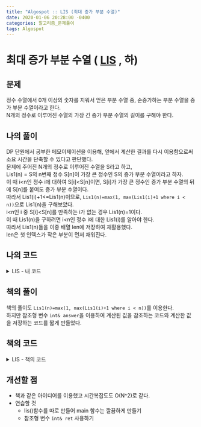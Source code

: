 ```yaml
---
title: "Algospot :: LIS (최대 증가 부분 수열)"
date: 2020-01-06 20:28:00 -0400
categories: 알고리즘_문제풀이 
tags: Algospot
---
```


# 최대 증가 부분 수열 ( [LIS](https://algospot.com/judge/problem/read/LIS) , 하)

## 문제
정수 수열에서 0개 이상의 숫자를 지워서 얻은 부분 수열 중, 순증가하는 부분 수열을 증가 부분 수열이라고 한다.  
N개의 정수로 이루어진 수열의 가장 긴 증가 부분 수열의 길이를 구해야 한다.  

## 나의 풀이
DP 단원에서 공부한 메모이제이션을 이용해, 앞에서 계산한 결과를 다시 이용함으로써 소요 시간을 단축할 수 있다고 판단했다.  
문제에 주어진 N개의 정수로 이루어진 수열을 S라고 하고,  
Lis1(n) = S의 n번째 정수 S[n]이 가장 큰 정수인 S의 증가 부분 수열이라고 하자.  
이 때 i<n인 정수 i에 대하여 S[i]<S[n]이면, S[i]가 가장 큰 정수인 증가 부분 수열의 뒤에 S[n]를 붙여도 증가 부분 수열이다.  
따라서 Lis1(i)+1<=Lis1(n)이므로, `Lis1(n)=max(1, max(Lis1(i)+1 where i < n))`으로 Lis1(n)을 구해보았다.  
i<n인 i 중 S[i]<S[n]를 만족하는 i가 없는 경우 Lis1(n)=1이다.  
이 때 Lis1(n)을 구하려면 i<n인 정수 i에 대한 Lis1(i)를 알아야 한다.  
따라서 Lis1(n)들을 이중 배열 len에 저장하여 재활용했다.  
len은 첫 인덱스가 작은 부분이 먼저 채워진다.  

  
## 나의 코드

<details>
<summary>LIS - 내 코드</summary>
<div markdown="1">

```
#include <stdio.h>
#include <string.h>
#include <iostream>
#include <utility>
#include <vector>
#include <algorithm>

#ifdef _MSC_VER
#define _CRT_SCURE_NO_WARNINGS
#endif

using namespace std;

int main()
{
    ios::sync_with_stdio(false);
    cin.tie(NULL);
    int iters;
    cin >> iters;
    for (int i = 0; i < iters; i++)
    {
        int size;
        cin >> size;
        vector<int> arr;
        int len[501][501];
        memset(len, 0, 501 * 501 * sizeof(int));
        for (int j = 0; j < size; j++)
        {
            int num;
            cin >> num;
            arr.push_back(num);
        }
        // 여기까지는 size개의 정수로 이루어진 수열을 arr에 저장하는 과정

        for (int k = 0; k < size; k++)
        {
            if (k == 0)
            {
                len[1][1] = 1;
                len[0][1] = 0;
            }
            else
            {
                len[k + 1][k + 1] = 1;
                for (int w = 1; w <= k; w++)
                {
                    if (arr[w - 1] < arr[k])
                    {
                        len[k + 1][k + 1] = max(len[w][k] + 1, len[k + 1][k + 1]);
                    }
                    len[w][k + 1] = len[w][k];
                }
            }
        }
        int answer = 0;
        for (int p = 0; p <= size; p++)
        {
            for (int q = 0; q <= size; q++)
            {
                if (len[p][q] > answer)
                    answer = len[p][q];
            }
        }
        cout << answer << endl;
    }
    return 0;
}
```  

</div>
</details>  


## 책의 풀이
책의 풀이도 `Lis1(n)=max(1, max(Lis1(i)+1 where i < n))`를 이용한다.  
하지만 참조형 변수 `int& answer`을 이용하여 계산된 값을 참조하는 코드와 계산한 값을 저장하는 코드를 짧게 만들었다.  


## 책의 코드

<details>
<summary>LIS - 책의 코드</summary>
<div markdown="1">

  
```
#include <stdio.h>
#include <string.h>
#include <iostream>
#include <utility>
#include <vector>
#include <algorithm>

#ifdef _MSC_VER
#define _CRT_SCURE_NO_WARNINGS
#endif


using namespace std;
vector<int> Vector;
vector<int> lisVector;
int lis(int index);
int main()
{
    ios::sync_with_stdio(false);
    cin.tie(NULL);
    int iters;
    cin >> iters;
    for (int i = 0; i < iters; i++)
    {
        int size;
        cin>>size;
        Vector.clear();
        lisVector.clear();
        lisVector.resize(size);
        for (int j=0;j<size;j++) {
            int read;
            cin>>read;
            Vector.push_back(read);
        }
        // 여기까지는 size개의 정수로 이루어진 수열을 arr에 저장하는 과정
        int answer=1;
        for (int j=0;j<size;j++) {
            answer=max(answer,lis(j));
        }
        cout<<answer<<endl;
    }
    return 0;
}

int lis(int index) {
    int& answer = lisVector[index];
    if (answer!=0)
        return lisVector[index];
    answer=1;
    for (int i=index+1;i<Vector.size();i++) {
        if(Vector[index]<Vector[i])
            answer=max(answer,lis(i)+1);
    }
    return answer;
}
```
</div>
</details>  
  
## 개선할 점
- 책과 같은 아이디어를 이용했고 시간복잡도도 O(N^2)로 같다.  
- 연습할 것
  - lis()함수를 따로 만들어 main 함수는 깔끔하게 만들기
  - 참조형 변수 `int& ret` 사용하기
